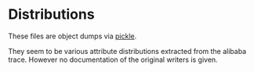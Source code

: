 # Distributions

These files are object dumps via [pickle](https://docs.python.org/3/library/pickle.html).

They seem to be various attribute distributions extracted from the alibaba trace. However no documentation of the original writers is given.
